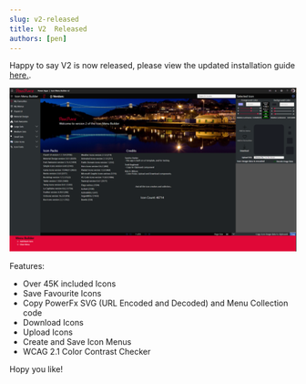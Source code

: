 ```yaml
---
slug: v2-released
title: V2  Released
authors: [pen]
---
```


Happy to say V2 is now released, please view the updated installation guide [here.](./docs/getting-started/installation).

![Icon Menu Builder V2](../docs/assets/home-screen.png)

Features:
* Over 45K included Icons
* Save Favourite Icons
* Copy PowerFx SVG (URL Encoded and Decoded) and Menu Collection code
* Download Icons
* Upload Icons
* Create and Save Icon Menus
* WCAG 2.1 Color Contrast Checker

Hopy you like!